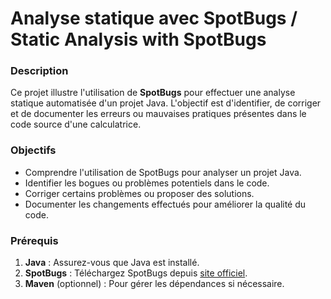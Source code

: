 # Analyse statique avec SpotBugs / Static Analysis with SpotBugs

### Description
Ce projet illustre l'utilisation de **SpotBugs** pour effectuer une analyse statique automatisée d'un projet Java. L'objectif est d'identifier, de corriger et de documenter les erreurs ou mauvaises pratiques présentes dans le code source d'une calculatrice.

### Objectifs
- Comprendre l'utilisation de SpotBugs pour analyser un projet Java.
- Identifier les bogues ou problèmes potentiels dans le code.
- Corriger certains problèmes ou proposer des solutions.
- Documenter les changements effectués pour améliorer la qualité du code.

### Prérequis
1. **Java** : Assurez-vous que Java est installé.
2. **SpotBugs** : Téléchargez SpotBugs depuis [site officiel](https://spotbugs.github.io).
3. **Maven** (optionnel) : Pour gérer les dépendances si nécessaire.
